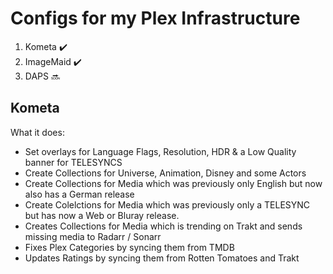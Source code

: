 # Configs for my Plex Infrastructure

1. Kometa ✔️
2. ImageMaid ✔️
3. DAPS 🔜

## Kometa

What it does:
- Set overlays for Language Flags, Resolution, HDR & a Low Quality banner for TELESYNCS
- Create Collections for Universe, Animation, Disney and some Actors
- Create Collections for Media which was previously only English but now also has a German release
- Create Colelctions for Media which was previously only a TELESYNC but has now a Web or Bluray release.
- Creates Collections for Media which is trending on Trakt and sends missing media to Radarr / Sonarr
- Fixes Plex Categories by syncing them from TMDB
- Updates Ratings by syncing them from Rotten Tomatoes and Trakt

